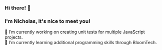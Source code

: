 ### Hi there! 👋
### I'm Nicholas, it's nice to meet you!

🔭 I’m currently working on creating unit tests for multiple JavaScript projects.<br />
🌱 I’m currently learning additional programming skills through BloomTech.

<!--
**Nicholas-R-Payne/Nicholas-R-Payne** is a ✨ _special_ ✨ repository because its `README.md` (this file) appears on your GitHub profile.

Here are some ideas to get you started:

- 👯 I’m looking to collaborate on ...
- 🤔 I’m looking for help with ...
- 💬 Ask me about ...
- 📫 How to reach me: ...
- 😄 Pronouns: ...
- ⚡ Fun fact: ...
-->

